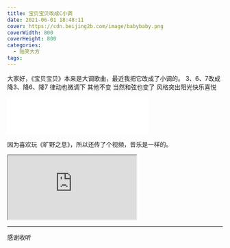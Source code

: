 ```yaml
---
title: 宝贝宝贝改成C小调
date: 2021-06-01 18:48:11
cover: https://cdn.beijing2b.com/image/babybaby.png
coverWidth: 800
coverHeight: 800
categories:
  - 贻笑大方
tags:
---
```



大家好，《宝贝宝贝》本来是大调歌曲，最近我把它改成了小调的。
3、6、7改成
降3、降6、降7
律动也微调下
其他不变
当然和弦也变了
风格突出阳光快乐喜悦

<iframe frameborder="no" border="0" marginwidth="0" marginheight="0" width=330 height=86 src="//music.163.com/outchain/player?type=2&id=1849021311&auto=1&height=66"></iframe>

因为喜欢玩《旷野之息》，所以还传了个视频，音乐是一样的。
<iframe id="spkj" src="https://www.acfun.cn/player/ac29387874"  allowfullscreen="allowfullscreen"> </iframe>




---

感谢收听